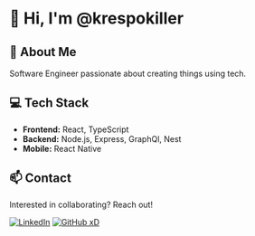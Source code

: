 # 👋 Hi, I'm @krespokiller

## 🚀 About Me
Software Engineer passionate about creating things using tech.

## 💻 Tech Stack
- **Frontend:** React, TypeScript
- **Backend:** Node.js, Express, GraphQl, Nest
- **Mobile:** React Native

## 📫 Contact
Interested in collaborating? Reach out!

[![LinkedIn](https://img.shields.io/badge/LinkedIn-0077B5?style=for-the-badge&logo=linkedin)](https://www.linkedin.com/in/david-vargas-krespokiller)
[![GitHub xD](https://img.shields.io/badge/GitHub-100000?style=for-the-badge&logo=github)](https://github.com/krespokiller)
